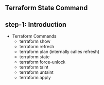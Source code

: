 ## Terraform State Command
## step-1: Introduction 
- Terraform Commands
  - terraform show 
  - terraform refresh
  - terraform plan (internally calles refresh)
  - terraform state
  - terraform force-unlock
  - terraform taint
  - terraform untaint
  - terraform apply
